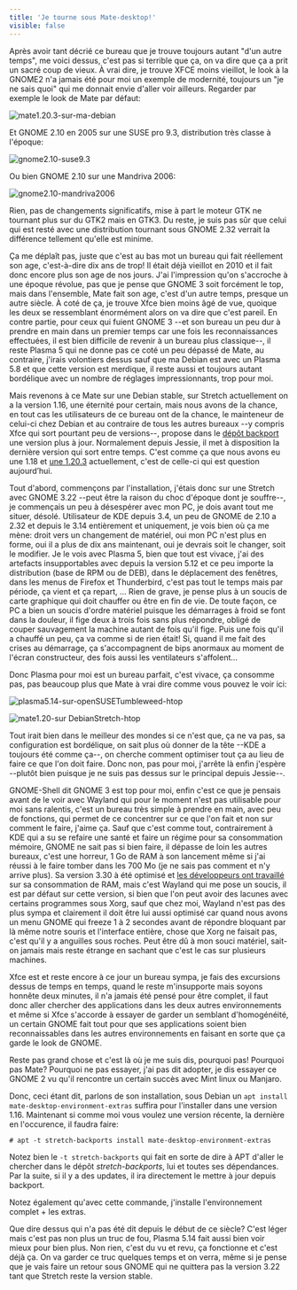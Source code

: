 ```yaml
---
title: 'Je tourne sous Mate-desktop!'
visible: false
---
```


Après avoir tant décrié ce bureau que je trouve toujours autant "d'un autre temps", me voici dessus, c'est pas si terrible que ça, on va dire que ça a prit un sacré coup de vieux. À vrai dire, je trouve XFCE moins vieillot, le look à la GNOME2 n'a jamais été pour moi un exemple de modernité, toujours un "je ne sais quoi" qui me donnait envie d'aller voir ailleurs. Regarder par exemple le look de Mate par défaut:

![mate1.20.3-sur-ma-debian](https://download.tuxfamily.org/passionlinux/captures/mate1.20-debian-2018-11-08%2020-38-54.png)

Et GNOME 2.10 en 2005 sur une SUSE pro 9.3, distribution très classe à l'époque:

![gnome2.10-suse9.3](https://download.tuxfamily.org/passionlinux/captures/suse93_03.png)

Ou bien GNOME 2.10 sur une Mandriva 2006:

![gnome2.10-mandriva2006](https://download.tuxfamily.org/passionlinux/captures/mandriva2006_03.png)

Rien, pas de changements significatifs, mise à part le moteur GTK ne tournant plus sur du GTK2 mais en GTK3. Du reste, je suis pas sûr que celui qui est resté avec une distribution tournant sous GNOME 2.32 verrait la différence tellement qu'elle est minime.

Ça me déplaît pas, juste que c'est au bas mot un bureau qui fait réellement son age, c'est-à-dire dix ans de trop! Il était déjà vieillot en 2010 et il fait donc encore plus son age de nos jours. J'ai l'impression qu'on s'accroche à une époque révolue, pas que je pense que GNOME 3 soit forcément le top, mais dans l'ensemble, Mate fait son age, c'est d'un autre temps, presque un autre siècle. À coté de ça, je trouve Xfce bien moins âgé de vue, quoique les deux se ressemblant énormément alors on va dire que c'est pareil. En contre partie, pour ceux qui fuient GNOME 3 --et son bureau un peu dur à prendre en main dans un premier temps car une fois les reconnaissances effectuées, il est bien difficile de revenir à un bureau plus classique--, il reste Plasma 5 qui ne donne pas ce coté un peu dépassé de Mate, au contraire, j'irais volontiers dessus sauf que ma Debian est avec un Plasma 5.8 et que cette version est merdique, il reste aussi et toujours autant bordélique avec un nombre de réglages impressionnants, trop pour moi.

Mais revenons à ce Mate sur une Debian stable, sur Stretch actuellement on a la version 1.16, une éternité pour certain, mais nous avons de la chance, en tout cas les utilisateurs de ce bureau ont de la chance, le mainteneur de celui-ci chez Debian et au contraire de tous les autres bureaux --y compris Xfce qui sort pourtant peu de versions--, propose dans le [dépôt backport](https://wiki.debian.org/fr/Backports) une version plus à jour. Normalement depuis Jessie, il met à disposition la dernière version qui sort entre temps. C'est comme ça que nous avons eu une 1.18 et [une 1.20.3](https://packages.debian.org/stretch-backports/mate-desktop) actuellement, c'est de celle-ci qui est question aujourd’hui.

Tout d'abord, commençons par l'installation, j'étais donc sur une Stretch avec GNOME 3.22 --peut être la raison du choc d'époque dont je souffre--, je commençais un peu à désespérer avec mon PC, je dois avant tout me situer, désolé. Utilisateur de KDE depuis 3.4, un peu de GNOME de 2.10 a 2.32 et depuis le 3.14 entièrement et uniquement, je vois bien où ça me mène: droit vers un changement de matériel, oui mon PC n'est plus en forme, oui il a plus de dix ans maintenant, oui je devrais soit le changer, soit le modifier. Je le vois avec Plasma 5, bien que tout est vivace, j'ai des artefacts insupportables avec depuis la version 5.12 et ce peu importe la distribution (base de RPM ou de DEB), dans le déplacement des fenêtres, dans les menus de Firefox et Thunderbird, c'est pas tout le temps mais par période, ça vient et ça repart, ... Rien de grave, je pense plus à un soucis de carte graphique qui doit chauffer ou être en fin de vie. De toute façon, ce PC a bien un soucis d'ordre matériel puisque les démarrages à froid se font dans la douleur, il fige deux à trois fois sans plus répondre, obligé de couper sauvagement la machine autant de fois qu'il fige. Puis une fois qu'il a chauffé un peu, ça va comme si de rien était! Si, quand il me fait des crises au démarrage, ça s'accompagnent de bips anormaux au moment de l'écran constructeur, des fois aussi les ventilateurs s'affolent...

Donc Plasma pour moi est un bureau parfait, c'est vivace, ça consomme pas, pas beaucoup plus que Mate à vrai dire comme vous pouvez le voir ici:

![plasma5.14-sur-openSUSETumbleweed-htop](https://download.tuxfamily.org/passionlinux/captures/opensusetumbleweed-htop-20181106_223501.png)

![mate1.20-sur DebianStretch-htop](https://download.tuxfamily.org/passionlinux/captures/mate-debian-htop2018-11-08%2020-40-56.png)

Tout irait bien dans le meilleur des mondes si ce n'est que, ça ne va pas, sa configuration est bordélique, on sait plus où donner de la tête --KDE a toujours été comme ça--, on cherche comment optimiser tout ça au lieu de faire ce que l'on doit faire. Donc non, pas pour moi, j'arrête là enfin j'espère --plutôt bien puisque je ne suis pas dessus sur le principal depuis Jessie--.

GNOME-Shell dit GNOME 3 est top pour moi, enfin c'est ce que je pensais avant de le voir avec Wayland qui pour le moment n'est pas utilisable pour moi sans ralentis, c'est un bureau très simple à prendre en main, avec peu de fonctions, qui permet de ce concentrer sur ce que l'on fait et non sur comment le faire, j'aime ça. Sauf que c'est comme tout, contrairement à KDE qui a su se refaire une santé et faire un régime pour sa consommation mémoire, GNOME ne sait pas si bien faire, il dépasse de loin les autres bureaux, c'est une horreur, 1 Go de RAM à son lancement même si j'ai réussi à le faire tomber dans les 700 Mo (je ne sais pas comment et n'y arrive plus). Sa version 3.30 à été optimisé et [les développeurs ont travaillé](https://linuxfr.org/news/parution-de-gnome-3-30#toc-un-coup-de-boost) sur sa consommation de RAM, mais c'est Wayland qui me pose un soucis, il est par défaut sur cette version, si bien que l'on peut avoir des lacunes avec certains programmes sous Xorg, sauf que chez moi, Wayland n'est pas des plus sympa et clairement il doit être lui aussi optimisé car quand nous avons un menu GNOME qui freeze 1 à 2 secondes avant de répondre bloquant par là même notre souris et l'interface entière, chose que Xorg ne faisait pas, c'est qu'il y a anguilles sous roches. Peut être dû à mon souci matériel, sait-on jamais mais reste étrange en sachant que c'est le cas sur plusieurs machines.

Xfce est et reste encore à ce jour un bureau sympa, je fais des excursions dessus de temps en temps, quand le reste m'insupporte mais soyons honnête deux minutes, il n'a jamais été pensé pour être complet, il faut donc aller chercher des applications dans les deux autres environnements et même si Xfce s'accorde à essayer de garder un semblant d'homogénéité, un certain GNOME fait tout pour que ses applications soient bien reconnaissables dans les autres environnements en faisant en sorte que ça garde le look de GNOME.

Reste pas grand chose et c'est là où je me suis dis, pourquoi pas! Pourquoi pas Mate? Pourquoi ne pas essayer, j'ai pas dit adopter, je dis essayer ce GNOME 2 vu qu'il rencontre un certain succès avec Mint linux ou Manjaro.

Donc, ceci étant dit, parlons de son installation, sous Debian un `apt install mate-desktop-environment-extras` suffira pour l'installer dans une version 1.16. Maintenant si comme moi vous voulez une version récente, la dernière en l'occurence, il faudra faire:

    # apt -t stretch-backports install mate-desktop-environment-extras

Notez bien le `-t stretch-backports` qui fait en sorte de dire à APT d'aller le chercher dans le dépôt *stretch-backports*, lui et toutes ses dépendances. Par la suite, si il y a des updates, il ira directement le mettre à jour depuis backport.

Notez également qu'avec cette commande, j'installe l'environnement complet + les extras.

Que dire dessus qui n'a pas été dit depuis le début de ce siècle? C'est léger mais c'est pas non plus un truc de fou, Plasma 5.14 fait aussi bien voir mieux pour bien plus. Non rien, c'est du vu et revu, ça fonctionne et c'est déjà ça. On va garder ce truc quelques temps et on verra, même si je pense que je vais faire un retour sous GNOME qui ne quittera pas la version 3.22 tant que Stretch reste la version stable.
